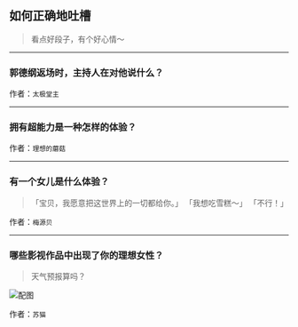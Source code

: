 ## 如何正确地吐槽

> 看点好段子，有个好心情～


 
---

### 郭德纲返场时，主持人在对他说什么？

> 


作者：`太极堂主`

---

### 拥有超能力是一种怎样的体验？

> 


作者：`理想的蘑菇`

---

### 有一个女儿是什么体验？

> 「宝贝，我愿意把这世界上的一切都给你。」
> 「我想吃雪糕～」
> 「不行！」


作者：`梅源贝`

---

### 哪些影视作品中出现了你的理想女性？

> 天气预报算吗？



![配图](http://pic1.zhimg.com/75862daaa088e80860b3fc06187d993c_b.jpg)


作者：`苏猫`